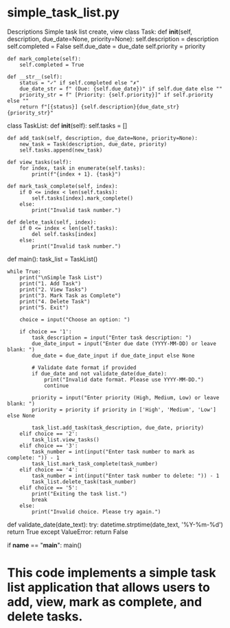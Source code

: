 # simple_task_list.py

Descriptions
Simple task list
create, view 
class Task:
    def __init__(self, description, due_date=None, priority=None):
        self.description = description
        self.completed = False
        self.due_date = due_date
        self.priority = priority

    def mark_complete(self):
        self.completed = True

    def __str__(self):
        status = "✓" if self.completed else "✗"
        due_date_str = f" (Due: {self.due_date})" if self.due_date else ""
        priority_str = f" [Priority: {self.priority}]" if self.priority else ""
        return f"[{status}] {self.description}{due_date_str}{priority_str}"


class TaskList:
    def __init__(self):
        self.tasks = []

    def add_task(self, description, due_date=None, priority=None):
        new_task = Task(description, due_date, priority)
        self.tasks.append(new_task)

    def view_tasks(self):
        for index, task in enumerate(self.tasks):
            print(f"{index + 1}. {task}")

    def mark_task_complete(self, index):
        if 0 <= index < len(self.tasks):
            self.tasks[index].mark_complete()
        else:
            print("Invalid task number.")

    def delete_task(self, index):
        if 0 <= index < len(self.tasks):
            del self.tasks[index]
        else:
            print("Invalid task number.")


def main():
    task_list = TaskList()

    while True:
        print("\nSimple Task List")
        print("1. Add Task")
        print("2. View Tasks")
        print("3. Mark Task as Complete")
        print("4. Delete Task")
        print("5. Exit")

        choice = input("Choose an option: ")

        if choice == '1':
            task_description = input("Enter task description: ")
            due_date_input = input("Enter due date (YYYY-MM-DD) or leave blank: ")
            due_date = due_date_input if due_date_input else None
            
            # Validate date format if provided
            if due_date and not validate_date(due_date):
                print("Invalid date format. Please use YYYY-MM-DD.")
                continue
            
            priority = input("Enter priority (High, Medium, Low) or leave blank: ")
            priority = priority if priority in ['High', 'Medium', 'Low'] else None
            
            task_list.add_task(task_description, due_date, priority)
        elif choice == '2':
            task_list.view_tasks()
        elif choice == '3':
            task_number = int(input("Enter task number to mark as complete: ")) - 1
            task_list.mark_task_complete(task_number)
        elif choice == '4':
            task_number = int(input("Enter task number to delete: ")) - 1
            task_list.delete_task(task_number)
        elif choice == '5':
            print("Exiting the task list.")
            break
        else:
            print("Invalid choice. Please try again.")


def validate_date(date_text):
    try:
        datetime.strptime(date_text, '%Y-%m-%d')
        return True
    except ValueError:
        return False


if __name__ == "__main__":
    main()
# This code implements a simple task list application that allows users to add, view, mark as complete, and delete tasks.